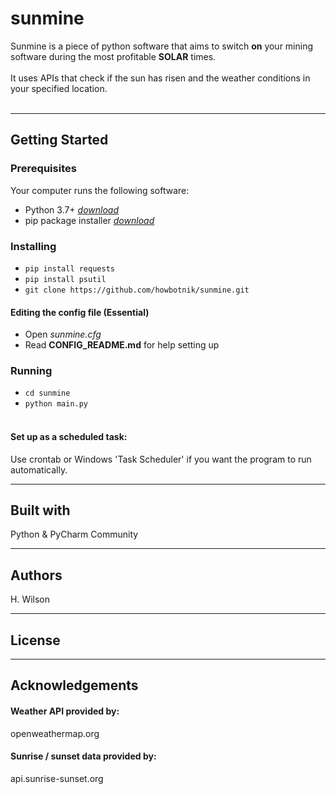 # sunmine

Sunmine is a piece of python software that aims to switch **on** your mining software during the most profitable **SOLAR** times. 
<br><br> 
It uses APIs that check if the sun has risen and the weather conditions in your specified location.
<br><br>

---

## Getting Started

### Prerequisites
Your computer runs the following software:
* Python 3.7+ *[download](https://www.python.org/downloads/)*
* pip package installer *[download](https://pip.pypa.io/en/stable/installing/)*

### Installing
* `pip install requests` 
* `pip install psutil`
* `git clone https://github.com/howbotnik/sunmine.git`

#### Editing the config file (Essential)
* Open *sunmine.cfg*
* Read **CONFIG_README.md** for help setting up

### Running
* `cd sunmine`
* `python main.py` <br/><br/>

#### Set up as a scheduled task:
Use crontab or Windows 'Task Scheduler' if you want the program to run automatically.

---

## Built with
Python & PyCharm Community

---

## Authors
H. Wilson

---

## License

---

## Acknowledgements
#### Weather API provided by:
openweathermap.org

#### Sunrise / sunset data provided by:
api.sunrise-sunset.org
